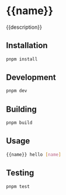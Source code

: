 # {{name}}

{{description}}

## Installation

```bash
pnpm install
```

## Development

```bash
pnpm dev
```

## Building

```bash
pnpm build
```

## Usage

```bash
{{name}} hello [name]
```

## Testing

```bash
pnpm test
```